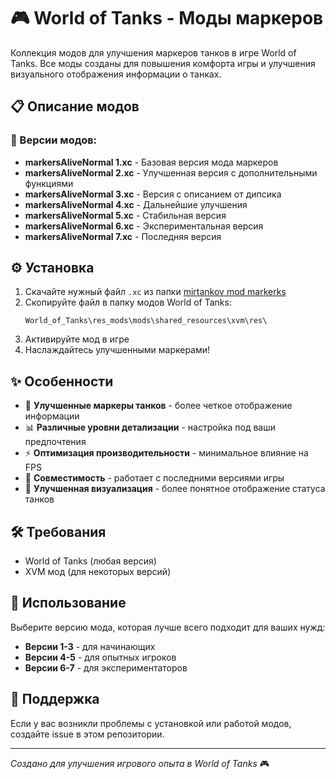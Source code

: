 # 🎮 World of Tanks - Моды маркеров

Коллекция модов для улучшения маркеров танков в игре World of Tanks. Все моды созданы для повышения комфорта игры и улучшения визуального отображения информации о танках.

## 📋 Описание модов

### 🎯 Версии модов:

- **markersAliveNormal 1.xc** - Базовая версия мода маркеров
- **markersAliveNormal 2.xc** - Улучшенная версия с дополнительными функциями  
- **markersAliveNormal 3.xc** - Версия с описанием от дипсика
- **markersAliveNormal 4.xc** - Дальнейшие улучшения
- **markersAliveNormal 5.xc** - Стабильная версия
- **markersAliveNormal 6.xc** - Экспериментальная версия
- **markersAliveNormal 7.xc** - Последняя версия

## ⚙️ Установка

1. Скачайте нужный файл `.xc` из папки [mirtankov mod markerks](./mirtankov%20mod%20markerks/)
2. Скопируйте файл в папку модов World of Tanks:
   ```
   World_of_Tanks\res_mods\mods\shared_resources\xvm\res\
   ```
3. Активируйте мод в игре
4. Наслаждайтесь улучшенными маркерами!

## ✨ Особенности

- 🎯 **Улучшенные маркеры танков** - более четкое отображение информации
- 📊 **Различные уровни детализации** - настройка под ваши предпочтения
- ⚡ **Оптимизация производительности** - минимальное влияние на FPS
- 🔄 **Совместимость** - работает с последними версиями игры
- 🎨 **Улучшенная визуализация** - более понятное отображение статуса танков

## 🛠️ Требования

- World of Tanks (любая версия)
- XVM мод (для некоторых версий)

## 📝 Использование

Выберите версию мода, которая лучше всего подходит для ваших нужд:
- **Версии 1-3** - для начинающих
- **Версии 4-5** - для опытных игроков  
- **Версии 6-7** - для экспериментаторов

## 🤝 Поддержка

Если у вас возникли проблемы с установкой или работой модов, создайте issue в этом репозитории.

---

*Создано для улучшения игрового опыта в World of Tanks* 🎮


